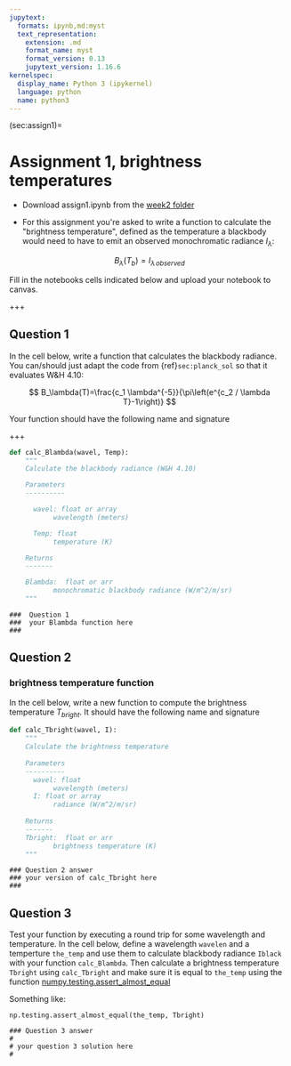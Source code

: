 ```yaml
---
jupytext:
  formats: ipynb,md:myst
  text_representation:
    extension: .md
    format_name: myst
    format_version: 0.13
    jupytext_version: 1.16.6
kernelspec:
  display_name: Python 3 (ipykernel)
  language: python
  name: python3
---
```


(sec:assign1)=
# Assignment 1, brightness temperatures

- Download assign1.ipynb from the [week2 folder](https://drive.google.com/drive/folders/1-Ja2wVKVIjkZb7Gx_rfc14J_aBYiknuw?usp=sharing)

- For this assignment you're asked to write a function to calculate the "brightness temperature", defined as the temperature a blackbody would need to have to emit an observed monochromatic radiance $I_\lambda$:

$$
  B_\lambda(T_b) = I_{\lambda\,observed}
$$
  


Fill in the notebooks cells indicated below and upload your notebook to canvas.

+++

## Question 1

In the cell below, write a function that calculates the blackbody radiance.  You can/should just adapt the code from {ref}`sec:planck_sol` so that it evaluates W&H 4.10:
  
  $$
  B_\lambda(T)=\frac{c_1 \lambda^{-5}}{\pi\left(e^{c_2 / \lambda T}-1\right)}
  $$


  Your function should have the following name and signature

+++

```python
def calc_Blambda(wavel, Temp):
    """
    Calculate the blackbody radiance (W&H 4.10)

    Parameters
    ----------

      wavel: float or array
           wavelength (meters)

      Temp: float
           temperature (K)

    Returns
    -------

    Blambda:  float or arr
           monochromatic blackbody radiance (W/m^2/m/sr)
    """
```

```{code-cell} ipython3
###  Question 1
###  your Blambda function here
###
```

## Question 2
### brightness temperature function

In the cell below, write a new function to compute the brightness temperature  $T_{bright}$.  It should have the following name and signature

```python
def calc_Tbright(wavel, I):
    """
    Calculate the brightness temperature
    
    Parameters
    ----------
      wavel: float
           wavelength (meters)
      I: float or array
           radiance (W/m^2/m/sr)
    
    Returns
    -------
    Tbright:  float or arr
           brightness temperature (K)
    """

```

```{code-cell} ipython3
### Question 2 answer
### your version of calc_Tbright here
###
```

## Question 3

Test your function by executing a round trip for some wavelength and temperature.  In the cell below, define a wavelength `wavelen` and a temperture `the_temp` and use them to calculate blackbody radiance `Iblack` with your function `calc_Blambda`.   Then calculate a brightness temperature `Tbright` using `calc_Tbright` and make sure it is equal to `the_temp` using the function [numpy.testing.assert_almost_equal](https://numpy.org/doc/2.1/reference/generated/numpy.testing.assert_almost_equal.html)

Something like:

`np.testing.assert_almost_equal(the_temp, Tbright)`

```{code-cell} ipython3
### Question 3 answer
#
# your question 3 solution here
#
```
